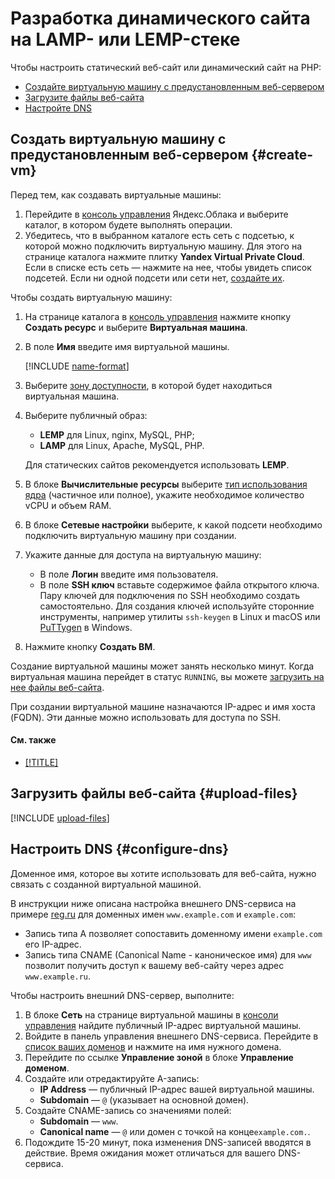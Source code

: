 # Разработка динамического сайта на LAMP- или LEMP-стеке

Чтобы настроить статический веб-сайт или динамический сайт на PHP:
* [Создайте виртуальную машину с предустановленным веб-сервером](#create-vm)
* [Загрузите файлы веб-сайта](#upload-files)
* [Настройте DNS](#configure-dns)


## Создать виртуальную машину с предустановленным веб-сервером {#create-vm}

Перед тем, как создавать виртуальные машины:

1. Перейдите в [консоль управления](https://console.cloud.yandex.ru) Яндекс.Облака и выберите каталог, в котором будете выполнять операции.
1. Убедитесь, что в выбранном каталоге есть сеть с подсетью, к которой можно подключить виртуальную машину. Для этого на странице каталога нажмите плитку **Yandex Virtual Private Cloud**. Если в списке есть сеть — нажмите на нее, чтобы увидеть список подсетей. Если ни одной подсети или сети нет, [создайте их](../../vpc/quickstart.md).

Чтобы создать виртуальную машину:

1. На странице каталога в [консоль управления](https://console.cloud.yandex.ru) нажмите кнопку **Создать ресурс** и выберите **Виртуальная машина**.
1. В поле **Имя** введите имя виртуальной машины.

    [!INCLUDE [name-format](../../_includes/name-format.md)]

1. Выберите [зону доступности](../../overview/concepts/geo-scope.md), в которой будет находиться виртуальная машина.
1. Выберите публичный образ:
   * **LEMP** для Linux, nginx, MySQL, PHP;
   * **LAMP** для Linux, Apache, MySQL, PHP. 
   
   Для статических сайтов рекомендуется использовать **LEMP**.
 
1. В блоке **Вычислительные ресурсы** выберите [тип использования ядра](../../compute/concepts/vm-types.md) (частичное или полное), укажите необходимое количество vCPU и объем RAM.
1. В блоке **Сетевые настройки** выберите, к какой подсети необходимо подключить виртуальную машину при создании.
1. Укажите данные для доступа на виртуальную машину:
    - В поле **Логин** введите имя пользователя.
    - В поле **SSH ключ** вставьте содержимое файла открытого ключа.
        Пару ключей для подключения по SSH необходимо создать самостоятельно. Для создания ключей используйте сторонние инструменты, например утилиты `ssh-keygen` в Linux и macOS или [PuTTygen](https://www.chiark.greenend.org.uk/~sgtatham/putty/latest.html) в Windows.
1. Нажмите кнопку **Создать ВМ**.

Создание виртуальной машины может занять несколько минут. Когда виртуальная машина перейдет в статус `RUNNING`, вы можете [загрузить на нее файлы веб-сайта](#upload-files).

При создании виртуальной машине назначаются IP-адрес и имя хоста (FQDN). Эти данные можно использовать для доступа по SSH.

#### См. также

- [[!TITLE]](../../compute/operations/vm-control/vm-connect-ssh.md)


## Загрузить файлы веб-сайта {#upload-files}

[!INCLUDE [upload-files](../_solutions_includes/upload-web-site-files.md)]

## Настроить DNS {#configure-dns}

Доменное имя, которое вы хотите использовать для веб-сайта, нужно связать с созданной виртуальной машиной.

В инструкции ниже описана настройка внешнего DNS-сервиса на примере [reg.ru](https://www.reg.ru/) для доменных имен `www.example.com` и `example.com`:
  * Запись типа A позволяет сопоставить доменному имени `example.com` его IP-адрес.
  * Запись типа CNAME (Canonical Name - каноническое имя) для `www` позволит получить доступ к вашему веб-сайту через адрес `www.example.ru`.

Чтобы настроить внешний DNS-сервер, выполните:

1. В блоке **Сеть** на странице виртуальной машины в [консоли управления](https://console.cloud.yandex.ru) найдите публичный IP-адрес виртуальной машины.
1. Войдите в панель управления внешнего DNS-сервиса. Перейдите в [список ваших доменов](https://www.reg.ru/user/domain_list) и нажмите на имя нужного домена.
1. Перейдите по ссылке **Управление зоной** в блоке **Управление доменом**.
1. Создайте или отредактируйте A-запись:
   * **IP Address** — публичный IP-адрес вашей виртуальной машины.
   * **Subdomain** — `@` (указывает на основной домен).
1. Создайте CNAME-запись со значениями полей:
   * **Subdomain** — `www`.
   * **Canonical name** — `@` или домен с точкой на конце`example.com.`.
1. Подождите 15-20 минут, пока изменения DNS-записей вводятся в действие. Время ожидания может отличаться для вашего DNS-сервиса.
